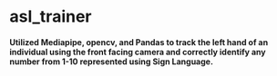 # asl_trainer
#### Utilized Mediapipe, opencv, and Pandas to track the left hand of an individual using the front facing camera and correctly identify any number from 1-10 represented using Sign Language.
